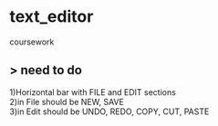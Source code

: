 # text_editor
coursework


## > need to do
   1)Horizontal bar with FILE and EDIT sections  
   2)in File should be NEW, SAVE   
   3)in Edit should be UNDO, REDO, COPY, CUT, PASTE  
   
